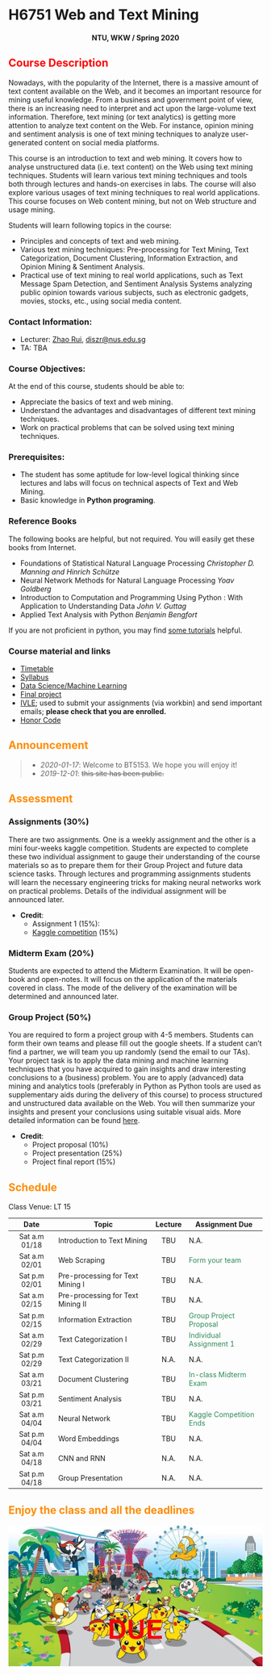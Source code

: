 # H6751 Web and Text Mining

#### <center>NTU, WKW / Spring 2020</center>

## <font color='Red'>Course Description </font>

Nowadays, with the popularity of the Internet, there is a massive amount of text content available on the Web, and it becomes an important resource for mining useful knowledge. From a business and government point of view, there is an increasing need to interpret and act upon the large-volume text information. Therefore, text mining (or text analytics) is getting more attention to analyze text content on the Web. For instance, opinion mining and sentiment analysis is one of text mining techniques to analyze user-generated content on social media platforms.

This course is an introduction to text and web mining. It covers how to analyse unstructured data (i.e. text content) on the Web using text mining techniques. Students will learn various text mining techniques and tools both through lectures and hands-on exercises in labs. The course will also explore various usages of text mining techniques to real world applications. This course focuses on Web content mining, but not on Web structure and usage mining.

Students will learn following topics in the course:

* Principles and concepts of text and web mining.
* Various text mining techniques: Pre-processing for Text Mining, Text Categorization, Document Clustering, Information Extraction, and Opinion Mining & Sentiment Analysis.
* Practical use of text mining to real world applications, such as Text Message Spam Detection,
and Sentiment Analysis Systems analyzing public opinion towards various subjects, such as electronic gadgets, movies, stocks, etc., using social media content.

### Contact Information:

- Lecturer: [Zhao Rui](https://rzntu.github.io), [diszr@nus.edu.sg](mailto:diszr@nus.edu.sg)
- TA: TBA

### Course Objectives:

At the end of this course, students should be able to:

- Appreciate the basics of text and web mining.
- Understand the advantages and disadvantages of different text mining techniques.
- Work on practical problems that can be solved using text mining techniques.

### Prerequisites:

- The student has some aptitude for low-level logical thinking since lectures and labs will focus
on technical aspects of Text and Web Mining.
- Basic knowledge in **Python programing**.

### Reference Books

The following books are helpful, but not required. You will easily get these books from Internet.


- Foundations of Statistical Natural Language Processing *Christopher D. Manning and Hinrich Schütze*
- Neural Network Methods for Natural Language Processing *Yoav Goldberg*
- Introduction to Computation and Programming Using Python : With Application to Understanding Data *John V. Guttag* 
- Applied Text Analysis with Python *Benjamin Bengfort* 

If you are not proficient in python, you may find [some tutorials](material/coding.md) helpful.

### Course material and links

- [Timetable](#schedule)
- [Syllabus](material/syllabus.md)
- [Data Science/Machine Learning](material/dspractice.md)
- [Final project](project/project.md)
- [IVLE](https://ivle.nus.edu.sg/); used to submit your assignments (via workbin) and send important emails; **please check that you are enrolled.**
- [Honor Code](honorcode.md)

## <font color='DarkOrange'>Announcement</font>

> - *2020-01-17*: Welcome to BT5153. We hope you will enjoy it!
> - *2019-12-01*: ~~this site has been public.~~

## <font color='DarkOrange'>Assessment</font>

### Assignments (30%)

There are two assignments. One is a weekly assignment and the other is a mini four-weeks kaggle competition. Students are expected to complete these two individual assignment to gauge their understanding of the course materials so as to prepare them for their Group Project and future data science tasks. Through lectures and programming assignments students will learn the necessary engineering tricks for making neural networks work on practical problems. Details of the individual assignment will be announced later. 

- **Credit**:
  * Assignment 1 (15%): 
  * [Kaggle competition](hwk/kaggle.md) (15%)
 

### Midterm Exam (20%)

Students are expected to attend the Midterm Examination. It will be open-book and open-notes. It will focus on the application of the materials covered in class. The mode of the delivery of the examination will be determined and announced later.

### Group Project (50%)

You are required to form a project group with 4-5 members. Students can form their own teams and please fill out the google sheets. If a student can’t find a partner, we will team you up randomly (send the email to our TAs). Your project task is to apply the data mining and machine learning techniques that you have acquired to gain insights and draw interesting conclusions to a (business) problem. You are to apply (advanced) data mining and analytics tools (preferably in Python as Python tools are used as supplementary aids during the delivery of this course) to process structured and unstructured data available on the Web. You will then summarize your insights and present your conclusions using suitable visual aids. More detailed information can be found [here](project/project.md).

- **Credit**:
  * Project proposal (10%) 
  * Project presentation (25%)
  * Project final report (15%)



## <font color='DarkOrange'>Schedule</font>

Class Venue: LT 15

**Date** |	**Topic** |	**Lecture** | **Assignment Due**
:----:  | ------- | :----: | ---------------
Sat a.m 01/18 | Introduction to Text Mining | TBU | N.A.
Sat a.m 02/01 | Web Scraping | TBU | <font color='SeaGreen'>Form your team</font>
Sat p.m 02/01 | Pre-processing for Text Mining I  | TBU | N.A.
Sat a.m 02/15 | Pre-processing for Text Mining II | TBU | N.A.
Sat p.m 02/15 | Information Extraction |TBU | <font color='SeaGreen'>Group Project Proposal</font>
Sat a.m 02/29 | Text Categorization I| TBU | <font color='SeaGreen'>Individual Assignment 1</font>
Sat p.m 02/29 | Text Categorization II| N.A. | N.A.
Sat a.m 03/21 | Document Clustering | TBU | <font color='SeaGreen'>In-class Midterm Exam</font>
Sat p.m 03/21 | Sentiment Analysis | TBU | N.A.
Sat a.m 04/04 | Neural Network | TBU | <font color='SeaGreen'>Kaggle Competition Ends</font>
Sat p.m 04/04 | Word Embeddings | TBU| N.A.
Sat a.m 04/18 | CNN and RNN | N.A. | N.A.
Sat p.m 04/18 | Group Presentation | N.A. | N.A.

    
## <font color='DarkOrange'>Enjoy the class and all the deadlines</font>

![credit: SG PIKACHU RUN 2017](img/PIKA.jpg)

